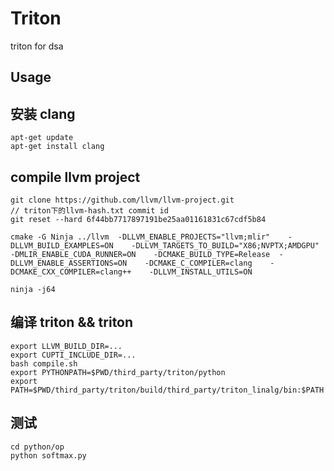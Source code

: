 # Triton
triton for dsa

## Usage

## 安装 clang
```
apt-get update
apt-get install clang
```

## compile llvm project
```
git clone https://github.com/llvm/llvm-project.git
// triton下的llvm-hash.txt commit id
git reset --hard 6f44bb7717897191be25aa01161831c67cdf5b84

cmake -G Ninja ../llvm  -DLLVM_ENABLE_PROJECTS="llvm;mlir"    -DLLVM_BUILD_EXAMPLES=ON    -DLLVM_TARGETS_TO_BUILD="X86;NVPTX;AMDGPU"    -DMLIR_ENABLE_CUDA_RUNNER=ON    -DCMAKE_BUILD_TYPE=Release  -DLLVM_ENABLE_ASSERTIONS=ON    -DCMAKE_C_COMPILER=clang    -DCMAKE_CXX_COMPILER=clang++    -DLLVM_INSTALL_UTILS=ON

ninja -j64
```


## 编译 triton && triton
```
export LLVM_BUILD_DIR=...
export CUPTI_INCLUDE_DIR=...
bash compile.sh
export PYTHONPATH=$PWD/third_party/triton/python
export PATH=$PWD/third_party/triton/build/third_party/triton_linalg/bin:$PATH
```


## 测试
```
cd python/op
python softmax.py
```